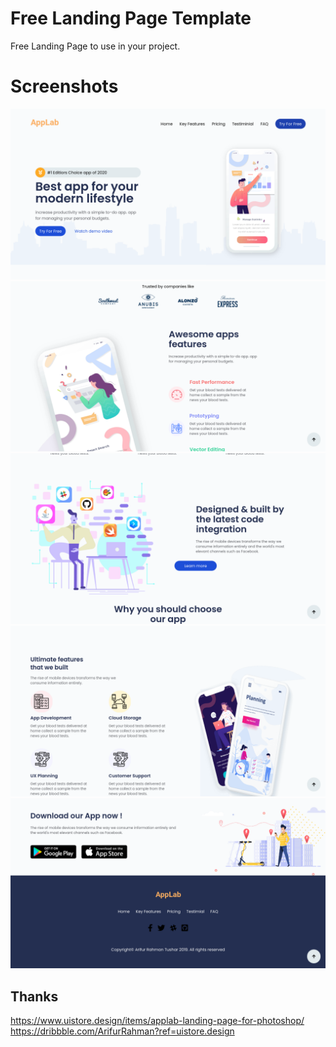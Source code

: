 # Free Landing Page Template
Free Landing Page to use in your project. 

# Screenshots
![Screenshot](/screenshots/01.png)
![Screenshot](/screenshots/02.png)
![Screenshot](/screenshots/03.png)
![Screenshot](/screenshots/04.png)
![Screenshot](/screenshots/05.png)

## Thanks
https://www.uistore.design/items/applab-landing-page-for-photoshop/ <br>
https://dribbble.com/ArifurRahman?ref=uistore.design